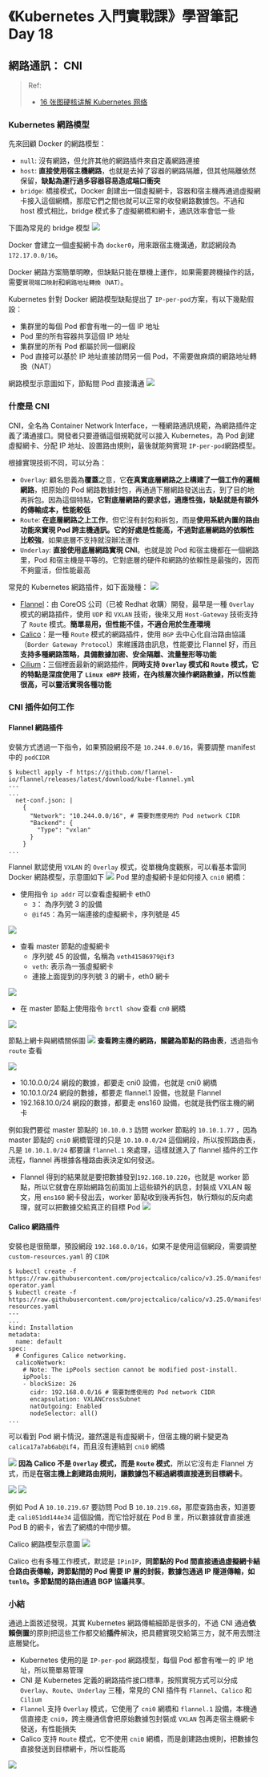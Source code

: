 # 《Kubernetes 入門實戰課》學習筆記 Day 18

## 網路通訊： CNI
> Ref:
> - [16 张图硬核讲解 Kubernetes 网络](https://mp.weixin.qq.com/s?__biz=MzAwNjQwNzU2NQ==&mid=2650374025&idx=1&sn=591fa8cbd5557539f90a2097a6c771f8&cur_album_id=2376478022641172480#rd)
### Kubernetes 網路模型

先來回顧 Docker 的網路模型：
- `null`: 沒有網路，但允許其他的網路插件來自定義網路連接
- `host`: **直接使用宿主機網路**，也就是去掉了容器的網路隔離，但其他隔離依然保留，**缺點為運行過多容器容易造成端口衝突**
- `bridge`: 橋接模式，Docker 創建出一個虛擬網卡，容器和宿主機再通過虛擬網卡接入這個網橋，那麼它們之間也就可以正常的收發網路數據包。不過和 host 模式相比，bridge 模式多了虛擬網橋和網卡，通訊效率會低一些

下圖為常見的 bridge 模型
![](media/16753529748009/16755732508793.jpg)

Docker 會建立一個虛擬網卡為 `docker0`，用來跟宿主機溝通，默認網段為 `172.17.0.0/16`。

Docker 網路方案簡單明瞭，但缺點只能在單機上運作，如果需要跨機操作的話，需要`實現端口映射`和`網路地址轉換（NAT）`。

Kubernetes 針對 Docker 網路模型缺點提出了 `IP-per-pod`方案，有以下幾點假設：

- 集群里的每個 Pod 都會有唯一的一個 IP 地址
- Pod 里的所有容器共享這個 IP 地址
- 集群里的所有 Pod 都屬於同一個網段
- Pod 直接可以基於 IP 地址直接訪問另一個 Pod，不需要做麻煩的網路地址轉換（NAT）

網路模型示意圖如下，節點間 Pod 直接溝通
![](media/16753529748009/16755737051932.jpg)

### 什麼是 CNI

CNI，全名為 Container Network Interface，一種網路通訊規範，為網路插件定義了溝通接口。開發者只要遵循這個規範就可以接入 Kubernetes，為 Pod 創建虛擬網卡、分配 IP 地址、設置路由規則，最後就能夠實現 `IP-per-pod`網路模型。

根據實現技術不同，可以分為：
- `Overlay`: 顧名思義為**覆蓋**之意，它**在真實底層網路之上構建了一個工作的邏輯網路**，把原始的 Pod 網路數據封包，再通過下層網路發送出去，到了目的地再拆包。因為這個特點，**它對底層網路的要求低，適應性強，缺點就是有額外的傳輸成本，性能較低**
- `Route`: **在底層網路之上工作**，但它沒有封包和拆包，而是**使用系統內置的路由功能來實現 Pod 跨主機通訊。它的好處是性能高，不過對底層網路的依賴性比較強**，如果底層不支持就沒辦法運作
- `Underlay`: **直接使用底層網路實現 CNI**。也就是說 Pod 和宿主機都在一個網路里，Pod 和宿主機是平等的。它對底層的硬件和網路的依賴性是最強的，因而不夠靈活，但性能最高

常見的 Kubernetes 網路插件，如下面幾種：
![](media/16753529748009/16755749887437.png)

- [Flannel](https://github.com/flannel-io/flannel/)：由 CoreOS 公司（已被 Redhat 收購）開發，最早是一種 `Overlay` 模式的網路插件，使用 `UDP` 和 `VXLAN` 技術，後來又用 `Host-Gateway` 技術支持了 `Route` 模式。**簡單易用，但性能不佳，不適合用於生產環境**
- [Calico](https://github.com/projectcalico/calico)：是一種 `Route` 模式的網路插件，使用 `BGP` 去中心化自治路由協議（`Border Gateway Protocol`）來維護路由訊息，性能要比 Flannel 好，而且**支持多種網路策略，具備數據加密、安全隔離、流量整形等功能**
- [Cilium](https://github.com/cilium/cilium)：三個裡面最新的網路插件，**同時支持 `Overlay` 模式和 `Route` 模式，它的特點是深度使用了 `Linux eBPF` 技術，在內核層次操作網路數據，所以性能很高，可以靈活實現各種功能**

### CNI 插件如何工作

#### Flannel 網路插件

安裝方式透過一下指令，如果預設網段不是 `10.244.0.0/16`，需要調整 manifest 中的 `podCIDR`
```shell
$ kubectl apply -f https://github.com/flannel-io/flannel/releases/latest/download/kube-flannel.yml
---
...
  net-conf.json: |
    {
      "Network": "10.244.0.0/16", # 需要對應使用的 Pod network CIDR
      "Backend": {
        "Type": "vxlan"
      }
    }
...
```

Flannel 默認使用 `VXLAN` 的 `Overlay` 模式，從單機角度觀察，可以看基本雷同 Docker 網路模型，示意圖如下
![](media/16753529748009/16755774701494.jpg)
Pod 里的虛擬網卡是如何接入 `cni0` 網橋：

- 使用指令 `ip addr` 可以查看虛擬網卡 eth0
    - `3`： 為序列號 3 的設備
    - `@if45`：為另一端連接的虛擬網卡，序列號是 45
    
![](media/16753529748009/16755794103461.png)

- 查看 master 節點的虛擬網卡
    - 序列號 45 的設備，名稱為 `veth41586979@if3`
    - `veth`: 表示為一張虛擬網卡
    - 連接上面提到的序列號 3 的網卡，eth0 網卡
    
![](media/16753529748009/16755795955057.png)

- 在 master 節點上使用指令 `brctl show` 查看 `cn0` 網橋

![](media/16753529748009/16755798036002.png)

節點上網卡與網橋關係圖
![](media/16753529748009/16755798569730.jpg)
**查看跨主機的網路，關鍵為節點的路由表**，透過指令 `route` 查看

![](media/16753529748009/16755801507227.png)

- 10.10.0.0/24 網段的數據，都要走 cni0 設備，也就是 cni0 網橋
- 10.10.1.0/24 網段的數據，都要走 flannel.1 設備，也就是 Flannel
- 192.168.10.0/24 網段的數據，都要走 ens160 設備，也就是我們宿主機的網卡

例如我們要從 master 節點的 `10.10.0.3` 訪問 worker 節點的 `10.10.1.77` ，因為 master 節點的 `cni0` 網橋管理的只是 `10.10.0.0/24` 這個網段，所以按照路由表，凡是 `10.10.1.0/24` 都要讓 `flannel.1` 來處理，這樣就進入了 flannel 插件的工作流程，flannel 再根據各種路由表決定如何發送。
- Flannel 得到的結果就是要把數據發到`192.168.10.220`，也就是 worker 節點，所以它就會在原始網路包前面加上這些額外的訊息，封裝成 VXLAN 報文，用 `ens160` 網卡發出去，worker 節點收到後再拆包，執行類似的反向處理，就可以把數據交給真正的目標 Pod
![](media/16753529748009/16755803031316.png)

#### Calico 網路插件

安裝也是很簡單，預設網段 `192.168.0.0/16`，如果不是使用這個網段，需要調整 `custom-resources.yaml` 的 `CIDR`  
```shell
$ kubectl create -f https://raw.githubusercontent.com/projectcalico/calico/v3.25.0/manifests/tigera-operator.yaml
$ kubectl create -f https://raw.githubusercontent.com/projectcalico/calico/v3.25.0/manifests/custom-resources.yaml
---
...
kind: Installation
metadata:
  name: default
spec:
  # Configures Calico networking.
  calicoNetwork:
    # Note: The ipPools section cannot be modified post-install.
    ipPools:
    - blockSize: 26
      cidr: 192.168.0.0/16 # 需要對應使用的 Pod network CIDR
      encapsulation: VXLANCrossSubnet
      natOutgoing: Enabled
      nodeSelector: all()
...
```

可以看到 Pod 網卡情況，雖然還是有虛擬網卡，但宿主機的網卡變更為 `calica17a7ab6ab@if4`，而且沒有連結到 `cni0` 網橋

![](media/16753529748009/16755815436669.jpg)
**因為 Calico 不是 `Overlay` 模式，而是 `Route` 模式**，所以它沒有走 Flannel 方式，而是**在宿主機上創建路由規則，讓數據包不經過網橋直接連到目標網卡**。

![](media/16753529748009/16755818091309.png)
![](media/16753529748009/16755817907861.png)

例如 Pod A `10.10.219.67` 要訪問 Pod B `10.10.219.68`，那麼查路由表，知道要走 `cali051dd144e34` 這個設備，而它恰好就在 Pod B 里，所以數據就會直接進 Pod B 的網卡，省去了網橋的中間步驟。

Calico 網路模型示意圖
![](media/16753529748009/16755819920899.jpg)

Calico 也有多種工作模式，默認是 `IPinIP`，**同節點的 Pod 間直接通過虛擬網卡結合路由表傳輸，跨節點間的 Pod 需要 IP 層的封裝，數據包通過 IP 隧道傳輸，如 `tunl0`。多節點間的路由通過 BGP 協議共享**。### 小結

通過上面敘述發現，其實 Kubernetes 網路傳輸細節是很多的，不過 CNI 通過**依賴倒置**的原則把這些工作都交給**插件**解決，把具體實現交給第三方，就不用去關注底層變化。

- Kubernetes 使用的是 `IP-per-pod` 網路模型，每個 Pod 都會有唯一的 IP 地址，所以簡單易管理
- CNI 是 Kubernetes 定義的網路插件接口標準，按照實現方式可以分成 `Overlay`、`Route`、`Underlay` 三種，常見的 CNI 插件有 `Flannel`、`Calico` 和 `Cilium`
- `Flannel` 支持 `Overlay` 模式，它使用了 `cni0` 網橋和 `flannel.1` 設備，本機通信直接走 `cni0`，跨主機通信會把原始數據包封裝成 `VXLAN` 包再走宿主機網卡發送，有性能損失
- Calico 支持 `Route` 模式，它不使用 `cni0` 網橋，而是創建路由規則，把數據包直接發送到目標網卡，所以性能高

![](media/16753529748009/16755828611749.jpg)
